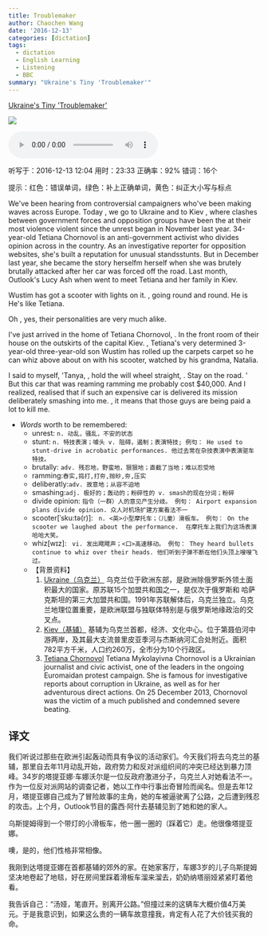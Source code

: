 ```yaml
---
title: Troublemaker
author: Chaochen Wang
date: '2016-12-13'
categories: [dictation]
tags:
  - dictation
  - English Learning
  - Listening
  - BBC
summary: "Ukraine's Tiny 'Troublemaker'"
---
```



[Ukraine's Tiny 'Troublemaker'](http://www.bbc.co.uk/programmes/p01s60xs)

![](/img/troublemaker.png)

<audio src="/mp3/troublemaker.mp3" controls="controls">
Your browser does not support the audio element.
你的瀏覽器不支持音頻播放。請使用chrome科學上網。
</audio>


听写于：2016-12-13 12:04	用时：23:33
正确率：92%	错词：16个

提示：<span class="diff_off">红色</span>：错误单词，<span class="diff_add">绿色</span>：补上正确单词，<span class="diff_alert">黄色</span>：纠正大小写与标点
<p class="linetext">We've been hearing from controversial campaigners who've been making waves across Europe. Today <span class="diff_alert">,</span> we go to Ukraine and to Kiev <span class="diff_alert">,</span> where clashes between government forces and opposition groups have been <span class="diff_off">the</span> <span class="diff_add">at</span> <span class="diff_add">their</span> most <span class="diff_off">violence</span> <span class="diff_add">violent</span> since the unrest began in November last year. 34-year-old Tetiana Chornovol is an anti-government activist who divides opinion <span class="diff_off">across</span> <span class="diff_add">in</span> the country. As an investigative reporter for opposition websites, she's built a reputation for unusual <span class="diff_off">stands</span><span class="diff_add">stunts</span>. But in December last year, she became the story <span class="diff_off">herselfm</span> <span class="diff_add">herself</span> when she was <span class="diff_off">brutely</span> <span class="diff_add">brutally</span> attacked after her car was forced off the road. Last month, Outlook's Lucy Ash <span class="diff_off">when</span> <span class="diff_add">went</span> to meet Tetiana and her family in Kiev. </p><p class="linetext">Wustim has got a scooter with lights on it<span class="diff_alert">.</span> <span class="diff_alert">,</span> <span class="diff_alert" title="Going ">going </span>round and round. <span class="diff_off">He</span> <span class="diff_off">is</span> <span class="diff_add">He's</span> like Tetiana. </p><p class="linetext">Oh <span class="diff_alert">,</span> yes, their personalities are very much alike. </p><p class="linetext">I've just arrived in the home of Tetiana Chornovol<span class="diff_alert">,</span> <span class="diff_alert">.</span> <span class="diff_alert" title="in ">In </span>the front room of their house on the outskirts of the capital Kiev<span class="diff_alert">.</span> <span class="diff_alert">,</span> Tetiana's very determined <span class="diff_off">3-year-old</span> <span class="diff_add">three-year-old</span> son Wustim has rolled up the <span class="diff_off">carpets</span> <span class="diff_add">carpet</span> so he can whiz <span class="diff_off">above</span> <span class="diff_add">about</span> on <span class="diff_off">with</span> his scooter<span class="diff_alert">,</span> watched by his grandma<span class="diff_alert">,</span> Natalia. </p><p class="linetext">I said to myself, <span class="diff_add">'</span><span class="diff_alert" title="Tanya">Tanya, </span><span class="diff_alert">,</span> hold the <span class="diff_off">will</span> <span class="diff_add">wheel</span> straight<span class="diff_alert">,</span> <span class="diff_alert">.</span> <span class="diff_alert" title="stay ">Stay </span>on the road. <span class="diff_add">'</span> But this car that was <span class="diff_off">reaming</span> <span class="diff_add">ramming</span> me probably cost $40,000. And I <span class="diff_off">realized</span><span class="diff_alert">,</span> <span class="diff_add">realised</span> that if such an expensive car is <span class="diff_off">delivered</span> <span class="diff_off">its</span> <span class="diff_off">mission</span> <span class="diff_add">deliberately</span> <span class="diff_add">smashing</span> into me<span class="diff_alert">.</span> <span class="diff_alert">,</span> <span class="diff_alert" title="It ">it </span>means that those guys are being paid a lot to kill me.


* _Words_ worth to be remembered:
    * unrest: `n. 动乱，骚乱，不安的状态`
    * stunt: `n. 特技表演；噱头 v. 阻碍，遏制；表演特技; 例句： He used to stunt-drive in acrobatic performances. 他过去常在杂技表演中表演驱车特技。`
    * brutally: `adv. 残忍地，野蛮地，狠狠地；直截了当地；难以忍受地`
    * ramming:`舂实,捣打,打夯,抛砂,夯,压实`
    * deliberatly:`adv. 故意地；从容不迫地`
    * smashing:`adj. 极好的；轰动的；粉碎性的 v. smash的现在分词；粉碎`
    * divide opinion: `指令（一群）人的意见产生分歧。 例句： Airport expansion plans divide opinion. 众人对机场扩建方案看法不一`
    * scooter[ˈsku:tə(r)]: ` n. <英>小型摩托车；（儿童）滑板车。 例句： On the scooter we laughed about the performance.  在摩托车上我们为这场表演哈哈大笑。`
    * whiz[wɪz]: ` vi. 发出飕飕声；<口>高速移动。 例句： They heard bullets continue to whiz over their heads. 他们听到子弹不断在他们头顶上嗖嗖飞过。`
    * 【背景资料】
        1. [Ukraine（乌克兰）](http://baike.baidu.com/link?url=gcz1iRQ83_Hbf8ULWWLoNvXhuTOtvO3IJ4hCx5XZRihxunHNzP-uqKrB9lnIjhm3fzXN1eGLxNpp4G7PCS1TnlGEpalkPopoAygK8OgvttLKJgzX1vxgD8OBgVUEHKS)
          乌克兰位于欧洲东部，是欧洲除俄罗斯外领土面积最大的国家。原苏联15个加盟共和国之一，是仅次于俄罗斯和 哈萨克斯坦的第三大加盟共和国。1991年苏联解体后，乌克兰独立。乌克兰地理位置重要，是欧洲联盟与独联体特别是与俄罗斯地缘政治的交叉点。
        2.  [Kiev（基辅）](http://baike.baidu.com/link?url=3e9EmjsojGCIm2N5XPfOBb9TeAGO_haspCnwGWhQLdn-YDeitY6mPXEJYVavJxNoYLwNe5MS4rijuHLyj2kxO_) 基辅为乌克兰首都，经济、文化中心。位于第聂伯河中游两岸，及其最大支流普里皮亚季河与杰斯纳河汇合处附近。面积 782平方千米，人口约260万，全市分为10个行政区。
        3. [Tetiana Chornovol](http://en.wikipedia.org/wiki/Tetiana_Chornovol)
          Tetiana Mykolayivna Chornovol is a Ukrainian journalist and civic activist, one of the leaders in the ongoing Euromaidan protest campaign. She is famous for investigative reports about corruption in Ukraine, as well as for her adventurous direct actions. On 25 December 2013, Chornovol was the victim of a much published and condemned severe beating.

## 译文
我们听说过那些在欧洲引起轰动而具有争议的活动家们。今天我们将去乌克兰的基辅，那里自去年11月动乱开始，政府势力和反对派组织间的冲突已经达到暴力顶峰。34岁的塔提亚娜·车娜沃尔是一位反政府激进分子，乌克兰人对她看法不一。作为一位反对派网站的调查记者，她以工作中行事出奇冒险而闻名。但是去年12月，塔提亚娜自己成为了冒险故事的主角，她的车被逼驶离了公路，之后遭到残忍的攻击。上个月，Outlook节目的露西·阿什去基辅见到了她和她的家人。

乌斯提姆得到一个带灯的小滑板车，他一圈一圈的（踩着它）走。他很像塔提亚娜。

噢，是的，他们性格非常相像。

我刚到达塔提亚娜在首都基辅的郊外的家。在她家客厅，车娜3岁的儿子乌斯提姆坚决地卷起了地毯，好在房间里踩着滑板车溜来溜去，奶奶纳塔丽娅紧紧盯着他看。

我告诉自己：“汤娅，笔直开。别离开公路。”但撞过来的这辆车大概价值4万美元。于是我意识到，如果这么贵的一辆车故意撞我，肯定有人花了大价钱买我的命。
